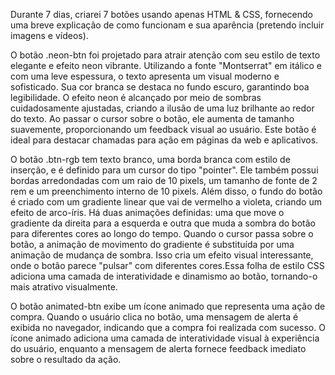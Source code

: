 Durante 7 dias, criarei 7 botões usando apenas HTML & CSS, fornecendo uma breve explicação de como funcionam e sua aparência (pretendo incluir imagens e vídeos).

O botão .neon-btn foi projetado para atrair atenção com seu estilo de texto elegante e efeito neon vibrante. Utilizando a fonte "Montserrat" em itálico e com uma leve espessura, o texto apresenta um visual moderno e sofisticado. Sua cor branca se destaca no fundo escuro, garantindo boa legibilidade. O efeito neon é alcançado por meio de sombras cuidadosamente ajustadas, criando a ilusão de uma luz brilhante ao redor do texto. Ao passar o cursor sobre o botão, ele aumenta de tamanho suavemente, proporcionando um feedback visual ao usuário. Este botão é ideal para destacar chamadas para ação em páginas da web e aplicativos.

O botão .btn-rgb tem texto branco, uma borda branca com estilo de inserção, e é definido para um cursor do tipo "pointer". Ele também possui bordas arredondadas com um raio de 10 pixels, um tamanho de fonte de 2 rem e um preenchimento interno de 10 pixels. Além disso, o fundo do botão é criado com um gradiente linear que vai de vermelho a violeta, criando um efeito de arco-íris. Há duas animações definidas: uma que move o gradiente da direita para a esquerda e outra que muda a sombra do botão para diferentes cores ao longo do tempo. Quando o cursor passa sobre o botão, a animação de movimento do gradiente é substituída por uma animação de mudança de sombra. Isso cria um efeito visual interessante, onde o botão parece "pulsar" com diferentes cores.Essa folha de estilo CSS adiciona uma camada de interatividade e dinamismo ao botão, tornando-o mais atrativo visualmente.

O botão animated-btn exibe um ícone animado que representa uma ação de compra. Quando o usuário clica no botão, uma mensagem de alerta é exibida no navegador, indicando que a compra foi realizada com sucesso. O ícone animado adiciona uma camada de interatividade visual à experiência do usuário, enquanto a mensagem de alerta fornece feedback imediato sobre o resultado da ação.

